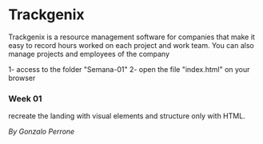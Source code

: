 # Trackgenix

Trackgenix is a resource management software for companies that make it easy to record hours worked on each project
 and work team.
You can also manage projects and employees of the company

  1- access to the folder "Semana-01"
  2- open the file "index.html" on your browser

### Week 01
  recreate the landing with visual elements and structure only with HTML.

_By Gonzalo Perrone_
